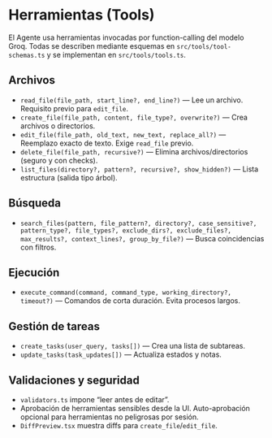 # Herramientas (Tools)

El Agente usa herramientas invocadas por function-calling del modelo Groq. Todas se describen mediante esquemas en `src/tools/tool-schemas.ts` y se implementan en `src/tools/tools.ts`.

## Archivos
- `read_file(file_path, start_line?, end_line?)` — Lee un archivo. Requisito previo para `edit_file`.
- `create_file(file_path, content, file_type?, overwrite?)` — Crea archivos o directorios.
- `edit_file(file_path, old_text, new_text, replace_all?)` — Reemplazo exacto de texto. Exige `read_file` previo.
- `delete_file(file_path, recursive?)` — Elimina archivos/directorios (seguro y con checks).
- `list_files(directory?, pattern?, recursive?, show_hidden?)` — Lista estructura (salida tipo árbol).

## Búsqueda
- `search_files(pattern, file_pattern?, directory?, case_sensitive?, pattern_type?, file_types?, exclude_dirs?, exclude_files?, max_results?, context_lines?, group_by_file?)` — Busca coincidencias con filtros.

## Ejecución
- `execute_command(command, command_type, working_directory?, timeout?)` — Comandos de corta duración. Evita procesos largos.

## Gestión de tareas
- `create_tasks(user_query, tasks[])` — Crea una lista de subtareas.
- `update_tasks(task_updates[])` — Actualiza estados y notas.

## Validaciones y seguridad
- `validators.ts` impone “leer antes de editar”.
- Aprobación de herramientas sensibles desde la UI. Auto-aprobación opcional para herramientas no peligrosas por sesión.
- `DiffPreview.tsx` muestra diffs para `create_file`/`edit_file`.
